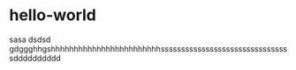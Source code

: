 # hello-world
sasa
dsdsd
gdggghhgshhhhhhhhhhhhhhhhhhhhhhhhssssssssssssssssssssssssssssssssdddddddddd
